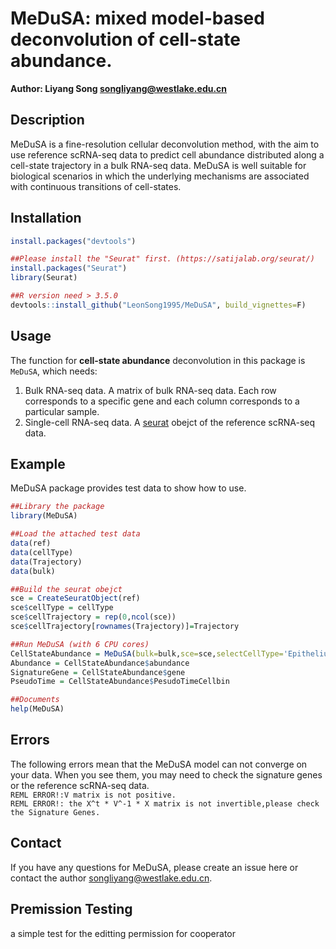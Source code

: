 # MeDuSA: mixed model-based deconvolution of cell-state abundance.

**Author: Liyang Song <songliyang@westlake.edu.cn>**    


## Description
MeDuSA is a fine-resolution cellular deconvolution method, with the aim to use reference scRNA-seq data to predict cell abundance distributed along a cell-state trajectory in a bulk RNA-seq data. MeDuSA is well suitable for biological scenarios in which the underlying mechanisms are associated with continuous transitions of cell-states.


## Installation
```R
install.packages("devtools")

##Please install the "Seurat" first. (https://satijalab.org/seurat/)
install.packages("Seurat")
library(Seurat)

##R version need > 3.5.0
devtools::install_github("LeonSong1995/MeDuSA", build_vignettes=F)
```


## Usage
The function for **cell-state abundance** deconvolution in this package is `MeDuSA`, which needs:  
1. Bulk RNA-seq data.  A matrix of bulk RNA-seq data. Each row corresponds to a specific gene and each column corresponds to a particular sample.
2. Single-cell RNA-seq data. A [seurat](https://satijalab.org/seurat/) obejct of the reference scRNA-seq data. 

## Example
MeDuSA package provides test data to show how to use.
```R
##Library the package
library(MeDuSA)

##Load the attached test data
data(ref)
data(cellType)
data(Trajectory)
data(bulk)

##Build the seurat obejct
sce = CreateSeuratObject(ref)
sce$cellType = cellType
sce$cellTrajectory = rep(0,ncol(sce))
sce$cellTrajectory[rownames(Trajectory)]=Trajectory

##Run MeDuSA (with 6 CPU cores)
CellStateAbundance = MeDuSA(bulk=bulk,sce=sce,selectCellType='Epithelium',ncpu=6)
Abundance = CellStateAbundance$abundance
SignatureGene = CellStateAbundance$gene
PseudoTime = CellStateAbundance$PesudoTimeCellbin

##Documents
help(MeDuSA)
```

## Errors
The following errors mean that the MeDuSA model can not converge on your data. When you see them, you may need to check the signature genes or the reference scRNA-seq data.  
`REML ERROR!:V matrix is not positive.`  
`REML ERROR!: the X^t * V^-1 * X matrix is not invertible,please check the Signature Genes.`


## Contact
If you have any questions for MeDuSA, please create an issue here or contact the author <songliyang@westlake.edu.cn>.   



##  Premission Testing
a simple test for the editting permission for cooperator



